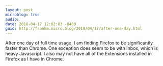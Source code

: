 ```yaml
---
layout: post
microblog: true
audio: 
date: 2018-04-17 12:02:03 -0400
guid: http://frankm.micro.blog/2018/04/17/after-one-day.html
---
```

After one day of full time usage, I am finding Firefox to be significantly faster than Chrome. One exception does seem to be with Inbox, which is heavy Javascript. I also may not have all of the Extensions installed in Firefox as I have in Chrome. 
